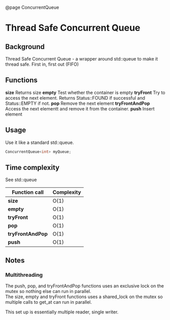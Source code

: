 @page ConcurrentQueue
# Thread Safe Concurrent Queue
## Background
Thread Safe Concurrent Queue - a wrapper around std::queue to make it thread safe.
First in, first out (FIFO)

## Functions
__size__ Returns size
__empty__ Test whether the container is empty
__tryFront__ Try to access the next element. Returns Status::FOUND if successful and Status::EMPTY if not.
__pop__ Remove the next element
__tryFrontAndPop__ Access the next elementt and remove it from the container.
__push__ Insert element


## Usage
Use it like a standard std::queue.

```C++
ConcurrentQueue<int> myQueue;
```
	
## Time complexity
See std::queue
	
|    Function	call     |Complexity  |
|------------------------|------------|
|	__size__	         | O(1) 	   |
|	__empty__            | O(1)       |
|	__tryFront__         | O(1)       |
|	__pop__              | O(1)       |
|	__tryFrontAndPop__   | O(1)       |
|	__push__             | O(1)       |

## Notes

### Multithreading
The push, pop, and tryFrontAndPop functions uses an exclusive lock on the mutex so nothing else can run in parallel.  
The size, empty and tryFront functions uses a shared_lock on the mutex so multiple calls to get_at can run in parallel.

This set up is essentially multiple reader, single writer.
 